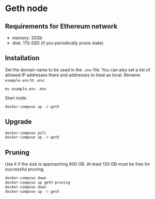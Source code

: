 # Geth node

## Requirements for Ethereum network
* memory: 32Gb
* disk: 1Tb SSD (if you periodically prune state)

## Installation
Set the domain name to be used in the `.env` file. You can also set a list of allowed IP addresses there and addresses to treat as local. Rename `example.env` to `.env`:
```
mv example.env .env
```

Start node:
```bash
docker-compose up -d geth
```

## Upgrade
```bash
docker-compose pull
docker-compose up -d geth
```

## Pruning 
Use it if the size is approaching 800 GB. At least 120 GB must be free for successful pruning.
```bash
docker-compose down
docker-compose up geth-pruning
docker-compose down
docker-compose up -d geth
```